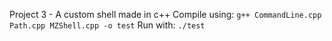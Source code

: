 Project 3 - A custom shell made in c++
Compile using: `g++ CommandLine.cpp Path.cpp MZShell.cpp -o test`
Run with: `./test`
